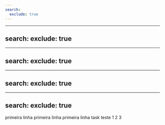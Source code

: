 ```yaml
---
search:
  exclude: true
---
```

---
search:
  exclude: true
---
---
search:
	exclude: true
---
---
search:
exclude: true
---
---
search:
	exclude: true
---
primeira
linha
primeira
linha
primeira linha
task teste
1
2
3
